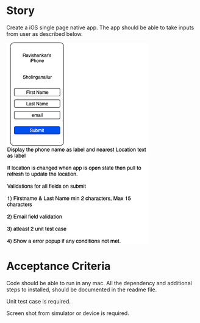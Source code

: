 # Story

Create a iOS single page native app. The app should be able to take inputs from user as described below.

![Form](https://github.com/shankar-007/Forms001/blob/master/extendedForm.png?raw=true "Form")

# Acceptance Criteria

Code should be able to run in any mac. All the dependency and additional steps to installed, should be documented in the readme file. 

Unit test case is required.

Screen shot from simulator or device is required.

